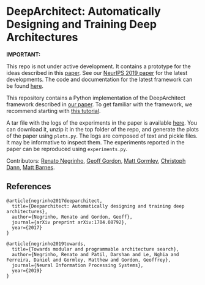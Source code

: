 # DeepArchitect: Automatically Designing and Training Deep Architectures

**IMPORTANT:**

This repo is not under active development.
It contains a prototype for the ideas described in this [paper](https://arxiv.org/abs/1704.08792).
See our [NeurIPS 2019 paper](https://arxiv.org/abs/1909.13404) for the latest developments.
The code and documentation for the latest framework can be found [here](https://github.com/negrinho/deep_architect).

This repository contains a Python implementation of the DeepArchitect framework described in
[our paper](https://arxiv.org/abs/1704.08792).
To get familiar with the framework, we recommend starting with
[this tutorial](https://github.com/negrinho/deep_architect_legacy/blob/master/tutorial.ipynb).

A tar file with the logs of the experiments in the paper is available [here](http://www.cs.cmu.edu/~negrinho/assets/papers/deep_architect/logs.tar.gz). You can download it, unzip it in the top folder of the repo, and generate the plots of the paper using `plots.py`. The logs are composed of text and pickle files. It may be informative to inspect them. The experiments reported in the paper can be reproduced using `experiments.py`.

Contributors:
[Renato Negrinho](http://www.cs.cmu.edu/~negrinho/),
[Geoff Gordon](http://www.cs.cmu.edu/~ggordon/),
[Matt Gormley](http://www.cs.cmu.edu/~mgormley/),
[Christoph Dann](http://cdann.net/),
[Matt Barnes](http://www.cs.cmu.edu/~mbarnes1/).


## References

```
@article{negrinho2017deeparchitect,
  title={Deeparchitect: Automatically designing and training deep architectures},
  author={Negrinho, Renato and Gordon, Geoff},
  journal={arXiv preprint arXiv:1704.08792},
  year={2017}
}

@article{negrinho2019towards,
  title={Towards modular and programmable architecture search},
  author={Negrinho, Renato and Patil, Darshan and Le, Nghia and Ferreira, Daniel and Gormley, Matthew and Gordon, Geoffrey},
  journal={Neural Information Processing Systems},
  year={2019}
}
```